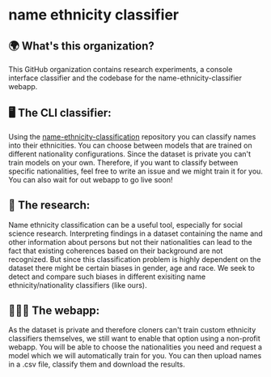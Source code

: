 # name ethnicity classifier

## :earth_africa: What's this organization?
This GitHub organization contains research experiments, a console interface classifier and the codebase for the name-ethnicity-classifier webapp.

## 🖥️ The CLI classifier:
Using the [name-ethnicity-classification](https://github.com/name-ethnicity-classifier/name-ethnicity-classification) repository you can classify names into their ethnicities.
You can choose between models that are trained on different nationality configurations. Since the dataset is private you can't train models on your own. Therefore, if you want to classify between specific nationalities, feel free to write an issue and we might train it for you. You can also wait for out webapp to go live soon!

## 🌈 The research:
Name ethnicity classification can be a useful tool, especially for social science research. Interpreting findings in a dataset containing the name and other information about persons but not their nationalities can lead to the fact that existing coherences based on their background are not recognized. But since this classification problem is highly dependent on the dataset there might be certain biases in gender, age and race. We seek to detect and compare such biases in different exisiting name ethnicity/nationality classifiers (like ours).

## 👨🏻‍💻 The webapp:
As the dataset is private and therefore cloners can't train custom ethnicity classifiers themselves, we still want to enable that option using a non-profit webapp.
You will be able to choose the nationalities you need and request a model which we will automatically train for you. You can then upload names in a .csv file, classify them and download the results.

<!--

**Here are some ideas to get you started:**

🙋‍♀️ A short introduction - what is your organization all about?
🌈 Contribution guidelines - how can the community get involved?
👩‍💻 Useful resources - where can the community find your docs? Is there anything else the community should know?
🍿 Fun facts - what does your team eat for breakfast?
🧙 Remember, you can do mighty things with the power of [Markdown](https://guides.github.com/features/mastering-markdown/)
-->
